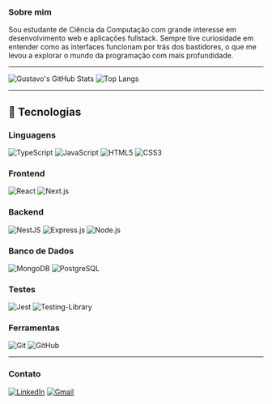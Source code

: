 ### Sobre mim

Sou estudante de Ciência da Computação com grande interesse em desenvolvimento web e aplicações fullstack. Sempre tive curiosidade em entender como as interfaces funcionam por trás dos bastidores, o que me levou a explorar o mundo da programação com mais profundidade.

---

![Gustavo's GitHub Stats](https://github-readme-stats.vercel.app/api?username=Devgustavogomes&show_icons=true&theme=tokyonight)
![Top Langs](https://github-readme-stats.vercel.app/api/top-langs/?username=Devgustavogomes&hide_progress=false&theme=tokyonight&layout=donut)

---

## 🚀 Tecnologias

### Linguagens
![TypeScript](https://img.shields.io/badge/TypeScript-3178C6?style=for-the-badge&logo=typescript&logoColor=white)
![JavaScript](https://img.shields.io/badge/JavaScript-F7DF1E?style=for-the-badge&logo=javascript&logoColor=black)
![HTML5](https://img.shields.io/badge/HTML5-E34F26?style=for-the-badge&logo=html5&logoColor=white)
![CSS3](https://img.shields.io/badge/CSS3-1572B6?style=for-the-badge&logo=css3&logoColor=white)

### Frontend
![React](https://img.shields.io/badge/React-20232A?style=for-the-badge&logo=react&logoColor=61DAFB)
![Next.js](https://img.shields.io/badge/Next.js-000000?style=for-the-badge&logo=nextdotjs&logoColor=white)

### Backend
![NestJS](https://img.shields.io/badge/NestJS-E0234E?style=for-the-badge&logo=nestjs&logoColor=white)
![Express.js](https://img.shields.io/badge/Express.js-404D59?style=for-the-badge)
![Node.js](https://img.shields.io/badge/Node.js-43853D?style=for-the-badge&logo=node.js&logoColor=white)

### Banco de Dados
![MongoDB](https://img.shields.io/badge/MongoDB-4EA94B?style=for-the-badge&logo=mongodb&logoColor=white)
![PostgreSQL](https://img.shields.io/badge/PostgreSQL-316192?style=for-the-badge&logo=postgresql&logoColor=white)

### Testes
![Jest](https://img.shields.io/badge/Jest-C21325?style=for-the-badge&logo=jest&logoColor=white)
![Testing-Library](https://img.shields.io/badge/Testing%20Library-E33332?style=for-the-badge&logo=testinglibrary&logoColor=white)

### Ferramentas
![Git](https://img.shields.io/badge/Git-F05032?style=for-the-badge&logo=git&logoColor=white)
![GitHub](https://img.shields.io/badge/GitHub-181717?style=for-the-badge&logo=github&logoColor=white)


---

### Contato

[![LinkedIn](https://img.shields.io/badge/LinkedIn-0077B5?style=for-the-badge&logo=linkedin&logoColor=white&color=black)](https://www.linkedin.com/in/devgustavogomes/)
[![Gmail](https://img.shields.io/badge/Gmail-D14836?style=for-the-badge&logo=gmail&logoColor=white&color=black)](mailto:devgustavogomes31@gmail.com)
